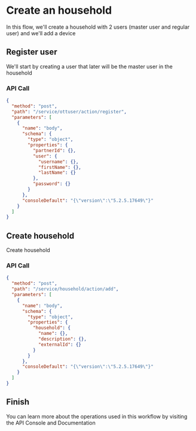 <!--METADATA
{
  "summary": "Create household with 2 users and 1 device"
}
-->

# Create an household
In this flow, we'll create a household with 2 users (master user and regular user) and we'll add a device

## Register user
We'll start by creating a user that later will be the master user in the household

### API Call
```json
{
  "method": "post",
  "path": "/service/ottuser/action/register",
  "parameters": [
    {
      "name": "body",
      "schema": {
        "type": "object",
        "properties": {
          "partnerId": {},
          "user": {
            "username": {},
            "firstName": {},
            "lastName": {}
          },
          "password": {}
        }
      },
      "consoleDefault": "{\"version\":\"5.2.5.17649\"}"
    }
  ]
}
```

## Create household
Create household

### API Call
```json
{
  "method": "post",
  "path": "/service/household/action/add",
  "parameters": [
    {
      "name": "body",
      "schema": {
        "type": "object",
        "properties": {
          "household": {
            "name": {},
            "description": {},
            "externalId": {}
          }
        }
      },
      "consoleDefault": "{\"version\":\"5.2.5.17649\"}"
    }
  ]
}
```

## Finish
You can learn more about the operations used in this workflow by visiting the API Console and Documentation
